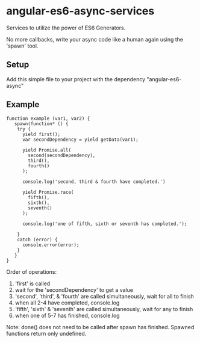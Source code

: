 # angular-es6-async-services
Services to utilize the power of ES6 Generators. 

No more callbacks, write your async code like a human again using the 'spawn' tool. 

## Setup
Add this simple file to your project with the dependency "angular-es6-async"

## Example

```
function example (var1, var2) {
   spawn(function* () {
    try {
      yield first();
      var secondDependency = yield getData(var1);
      
      yield Promise.all(
        second(secondDependency),
        third(),
        fourth()
      );
      
      console.log('second, third & fourth have completed.')
      
      yield Promise.race(
        fifth(),
        sixth(),
        seventh()
      );
      
      console.log('one of fifth, sixth or seventh has completed.');
      
    }
    catch (error) {
      console.error(error);
    }
   }
}
```
  Order of operations:
   1. 'first' is called
   2. wait for the 'secondDependency' to get a value
   3. 'second', 'third', & 'fourth' are called simultaneously, wait for all to finish
   4. when all 2-4 have completed, console.log
   5. 'fifth', 'sixth' & 'seventh' are called simultaneously, wait for any to finish
   6. when one of 5-7 has finished, console.log

Note: done() does not need to be called after spawn has finished. Spawned functions return only undefined.
